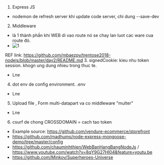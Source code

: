 1. Express JS 
- nodemon de refresh server khi update code server, chi dung --save-dev
2. Middleware
- là 1 thành phần khi WEB di vao route nó se chay lan luot cac ware cua route đó. 
- <img src="https://camo.githubusercontent.com/af25dcefb2d951a9925adfc0c2c11f9684e19c1e/687474703a2f2f61647269616e6d656a69612e636f6d2f696d616765732f657870726573732d6d6964646c6577617265732e706e67" alt="1" />
REF link: https://github.com/mbaezpy/trentose2018-nodejs/blob/master/day2/README.md
3. signedCookie: kieu nhu token session. khogn ung dung nhieu trong thuc te.
- Lne
4. dot env de config environment. .env
- Lne
5. Upload file , Form multi-datapart va co middleware "multer"
- Lne
6. csurf de chong CROSSDOMAIN = cach tao token
- Example source: https://github.com/vendure-ecommerce/storefront
- https://github.com/madhums/node-express-mongoose-demo/tree/master/config
- https://github.com/chauminhthien/WebBanHangBangNodeJs / https://www.youtube.com/watch?v=8qY9G27HI04&feature=youtu.be
- https://github.com/Minkov/Superheroes-Universe
